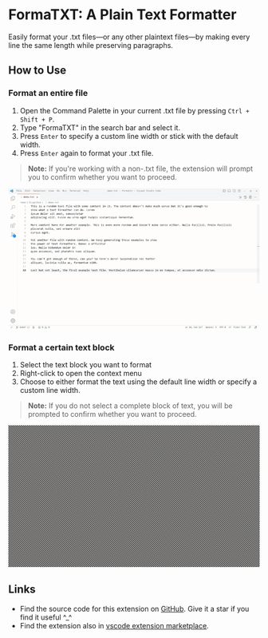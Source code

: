 # FormaTXT: A Plain Text Formatter

Easily format your .txt files—or any other plaintext files—by making every line the same length while preserving paragraphs.

## How to Use

### Format an entire file

1. Open the Command Palette in your current .txt file by pressing `Ctrl + Shift + P`.
2. Type "FormaTXT" in the search bar and select it.
3. Press `Enter` to specify a custom line width or stick with the default width.
4. Press `Enter` again to format your .txt file.

> **Note:** If you're working with a non-.txt file, the extension will prompt you to confirm whether you want to proceed.

![Demo GIF](assets/demo.gif)

### Format a certain text block

1. Select the text block you want to format
2. Right-click to open the context menu
3. Choose to either format the text using the default line width or specify a custom line width.
>**Note:** If you do not select a complete block of text, you will be prompted to confirm whether you want to proceed.



![Demo GIF Selected](assets/demo-selected.gif)

## Links

- Find the source code for this extension on [GitHub](https://github.com/Q1CHENL/formatxt-vsce). Give it a star if you find it useful ^_^
- Find the extension also in [vscode extension marketplace](https://marketplace.visualstudio.com/items?itemName=qichenliu.formatxt).
